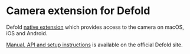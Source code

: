 # Camera extension for Defold

Defold [native extension](https://www.defold.com/manuals/extensions/) which provides access to the camera on macOS, iOS and Android.

[Manual, API and setup instructions](https://www.defold.com/extension-camera/) is available on the official Defold site.

